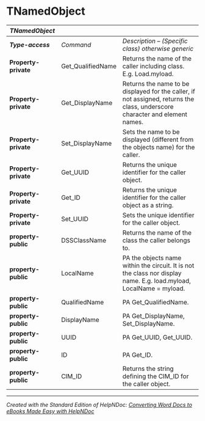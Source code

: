 # TNamedObject

| ***TNamedObject*** |  |  |
| --- | --- | --- |
| ***Type-access*** | *Command* | *Description – (Specific class) otherwise generic* |
| **Property- private** | Get\_QualifiedName | Returns the name of the caller including class. E.g. Load.myload. |
| **Property- private** | Get\_DisplayName | Returns the name to be displayed for the caller, if not assigned, returns the class, underscore character and element names. |
| **Property- private** | Set\_DisplayName | Sets the name to be displayed (different from the objects name) for the caller. |
| **Property- private** | Get\_UUID | Returns the unique identifier for the caller object. |
| **Property- private** | Get\_ID | Returns the unique identifier for the caller object as a string. |
| **Property- private** | Set\_UUID | Sets the unique identifier for the caller object. |
| **property- public** | DSSClassName | Returns the name of the class the caller belongs to. |
| **property- public** | LocalName | PA the objects name within the circuit. It is not the class nor display name. E.g. load.myload, LocalName = myload. |
| **property- public** | QualifiedName | PA Get\_QualifiedName. |
| **property- public** | DisplayName | PA Get\_DisplayName, Set\_DisplayName. |
| **property- public** | UUID | PA Get\_UUID, Get\_UUID. |
| **property- public** | ID | PA Get\_ID. |
| **property- public** | CIM\_ID | Returns the string defining the CIM\_ID for the caller object. |



***
_Created with the Standard Edition of HelpNDoc: [Converting Word Docs to eBooks Made Easy with HelpNDoc](<https://www.helpndoc.com/step-by-step-guides/how-to-convert-a-word-docx-file-to-an-epub-or-kindle-ebook/>)_
